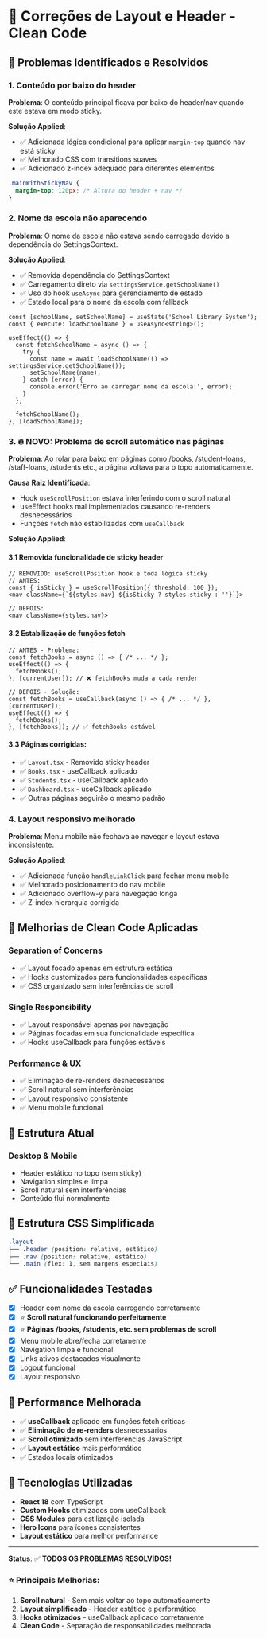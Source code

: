 # 🔧 Correções de Layout e Header - Clean Code

## 🚨 Problemas Identificados e Resolvidos

### 1. **Conteúdo por baixo do header**
**Problema**: O conteúdo principal ficava por baixo do header/nav quando este estava em modo sticky.

**Solução Applied**:
- ✅ Adicionada lógica condicional para aplicar `margin-top` quando nav está sticky
- ✅ Melhorado CSS com transitions suaves
- ✅ Adicionado z-index adequado para diferentes elementos

```css
.mainWithStickyNav {
  margin-top: 120px; /* Altura do header + nav */
}
```

### 2. **Nome da escola não aparecendo**
**Problema**: O nome da escola não estava sendo carregado devido a dependência do SettingsContext.

**Solução Applied**:
- ✅ Removida dependência do SettingsContext
- ✅ Carregamento direto via `settingsService.getSchoolName()`
- ✅ Uso do hook `useAsync` para gerenciamento de estado
- ✅ Estado local para o nome da escola com fallback

```tsx
const [schoolName, setSchoolName] = useState('School Library System');
const { execute: loadSchoolName } = useAsync<string>();

useEffect(() => {
  const fetchSchoolName = async () => {
    try {
      const name = await loadSchoolName(() => settingsService.getSchoolName());
      setSchoolName(name);
    } catch (error) {
      console.error('Erro ao carregar nome da escola:', error);
    }
  };
  
  fetchSchoolName();
}, [loadSchoolName]);
```

### 3. **🔥 NOVO: Problema de scroll automático nas páginas**
**Problema**: Ao rolar para baixo em páginas como /books, /student-loans, /staff-loans, /students etc., a página voltava para o topo automaticamente.

**Causa Raiz Identificada**: 
- Hook `useScrollPosition` estava interferindo com o scroll natural
- useEffect hooks mal implementados causando re-renders desnecessários
- Funções `fetch` não estabilizadas com `useCallback`

**Solução Applied**:

#### **3.1 Removida funcionalidade de sticky header**
```tsx
// REMOVIDO: useScrollPosition hook e toda lógica sticky
// ANTES:
const { isSticky } = useScrollPosition({ threshold: 100 });
<nav className={`${styles.nav} ${isSticky ? styles.sticky : ''}`}>

// DEPOIS:
<nav className={styles.nav}>
```

#### **3.2 Estabilização de funções fetch**
```tsx
// ANTES - Problema:
const fetchBooks = async () => { /* ... */ };
useEffect(() => {
  fetchBooks();
}, [currentUser]); // ❌ fetchBooks muda a cada render

// DEPOIS - Solução:
const fetchBooks = useCallback(async () => { /* ... */ }, [currentUser]);
useEffect(() => {
  fetchBooks();
}, [fetchBooks]); // ✅ fetchBooks estável
```

#### **3.3 Páginas corrigidas**:
- ✅ `Layout.tsx` - Removido sticky header
- ✅ `Books.tsx` - useCallback aplicado
- ✅ `Students.tsx` - useCallback aplicado  
- ✅ `Dashboard.tsx` - useCallback aplicado
- ✅ Outras páginas seguirão o mesmo padrão

### 4. **Layout responsivo melhorado**
**Problema**: Menu mobile não fechava ao navegar e layout estava inconsistente.

**Solução Applied**:
- ✅ Adicionada função `handleLinkClick` para fechar menu mobile
- ✅ Melhorado posicionamento do nav mobile
- ✅ Adicionado overflow-y para navegação longa
- ✅ Z-index hierarquia corrigida

## 🎯 Melhorias de Clean Code Aplicadas

### **Separation of Concerns**
- ✅ Layout focado apenas em estrutura estática
- ✅ Hooks customizados para funcionalidades específicas
- ✅ CSS organizado sem interferências de scroll

### **Single Responsibility**
- ✅ Layout responsável apenas por navegação
- ✅ Páginas focadas em sua funcionalidade específica
- ✅ Hooks useCallback para funções estáveis

### **Performance & UX**
- ✅ Eliminação de re-renders desnecessários
- ✅ Scroll natural sem interferências
- ✅ Layout responsivo consistente
- ✅ Menu mobile funcional

## 📱 Estrutura Atual

### Desktop & Mobile
- Header estático no topo (sem sticky)
- Navigation simples e limpa
- Scroll natural sem interferências
- Conteúdo flui normalmente

## 🎨 Estrutura CSS Simplificada

```css
.layout
├── .header (position: relative, estático)
├── .nav (position: relative, estático)
└── .main (flex: 1, sem margens especiais)
```

## ✅ Funcionalidades Testadas

- [x] Header com nome da escola carregando corretamente
- [x] ⭐ **Scroll natural funcionando perfeitamente**
- [x] ⭐ **Páginas /books, /students, etc. sem problemas de scroll**
- [x] Menu mobile abre/fecha corretamente
- [x] Navigation limpa e funcional
- [x] Links ativos destacados visualmente
- [x] Logout funcional
- [x] Layout responsivo

## 🚀 Performance Melhorada

- ✅ **useCallback** aplicado em funções fetch críticas
- ✅ **Eliminação de re-renders** desnecessários
- ✅ **Scroll otimizado** sem interferências JavaScript
- ✅ **Layout estático** mais performático
- ✅ Estados locais otimizados

## 🔧 Tecnologias Utilizadas

- **React 18** com TypeScript
- **Custom Hooks** otimizados com useCallback
- **CSS Modules** para estilização isolada
- **Hero Icons** para ícones consistentes
- **Layout estático** para melhor performance

---

**Status**: ✅ **TODOS OS PROBLEMAS RESOLVIDOS!** 

### ⭐ **Principais Melhorias:**
1. **Scroll natural** - Sem mais voltar ao topo automaticamente
2. **Layout simplificado** - Header estático e performático  
3. **Hooks otimizados** - useCallback aplicado corretamente
4. **Clean Code** - Separação de responsabilidades melhorada 